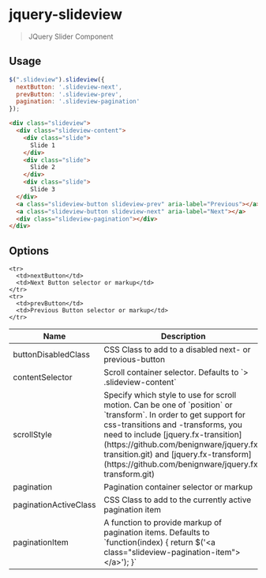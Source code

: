 # jquery-slideview
> JQuery Slider Component

## Usage

```js
$(".slideview").slideview({
  nextButton: '.slideview-next',
  prevButton: '.slideview-prev',
  pagination: '.slideview-pagination'
});
```

```html
<div class="slideview">
  <div class="slideview-content">
    <div class="slide">
      Slide 1
    </div>
    <div class="slide">
      Slide 2
    </div>
    <div class="slide">
      Slide 3
  </div>
  <a class="slideview-button slideview-prev" aria-label="Previous"></a>
  <a class="slideview-button slideview-next" aria-label="Next"></a>
  <div class="slideview-pagination"></div>
</div>
```



## Options


<table>
  <thead>
    <tr>
      <th>Name</th>
      <th>Description</th>
    </tr>
  </thead>
  <tbody>
    <tr>
      <td>buttonDisabledClass</td>
      <td>CSS Class to add to a disabled next- or previous-button</td>
    </tr>
    <tr>
      <td>contentSelector</td>
      <td>Scroll container selector. Defaults to `> .slideview-content`</td>
    </tr>
    <tr>
      <td>scrollStyle</td>
      <td>Specify which style to use for scroll motion. Can be one of `position` or `transform`. 
      In order to get support for css-transitions and -transforms, you need to include [jquery.fx-transition](https://github.com/benignware/jquery.fx-transition.git) and [jquery.fx-transform](https://github.com/benignware/jquery.fx-transform.git)
      </td>
    </tr>
    <tr>
      <td>pagination</td>
      <td>Pagination container selector or markup</td>
    </tr>
    <tr>
      <td>paginationActiveClass</td>
      <td>CSS Class to add to the currently active pagination item</td>
    </tr>
    <tr>
      <td>paginationItem</td>
      <td>A function to provide markup of pagination items. Defaults to `function(index) {
        return $('&lt;a class="slideview-pagination-item"&gt; &lt;/a&gt;');
      }`</td>
    </tr>
    
    <tr>
      <td>nextButton</td>
      <td>Next Button selector or markup</td>
    </tr>
    <tr>
      <td>prevButton</td>
      <td>Previous Button selector or markup</td>
    </tr>
    
    
  </tbody>
</table>